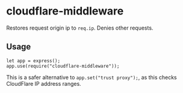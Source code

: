 # cloudflare-middleware

Restores request origin ip to `req.ip`. Denies other requests.

## Usage

```nodejs
let app = express();
app.use(require("cloudflare-middleware"));
```

This is a safer alternative to `app.set("trust proxy");`, as this checks CloudFlare IP address ranges.

